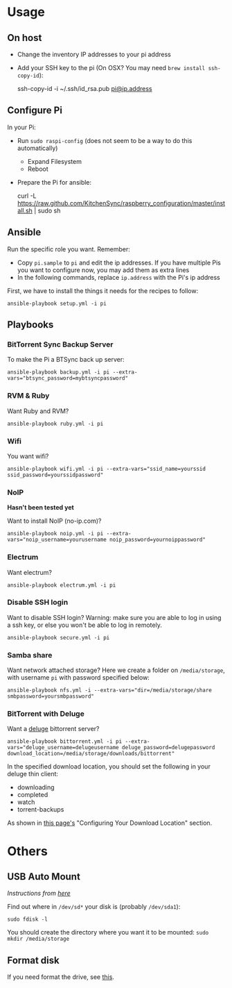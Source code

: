 # Usage

## On host

- Change the inventory IP addresses to your pi address
- Add your SSH key to the pi (On OSX? You may need `brew install ssh-copy-id`):

    ssh-copy-id -i ~/.ssh/id_rsa.pub pi@ip.address

## Configure Pi

In your Pi:

- Run `sudo raspi-config` (does not seem to be a way to do this automatically)
  - Expand Filesystem
  - Reboot
- Prepare the Pi for ansible:

    curl -L https://raw.github.com/KitchenSync/raspberry_configuration/master/install.sh | sudo sh

## Ansible

Run the specific role you want. Remember:

- Copy `pi.sample` to `pi` and edit the ip addresses. If you have multiple Pis you want to configure now, you may add them as extra lines
- In the following commands, replace `ip.address` with the Pi's ip address

First, we have to install the things it needs for the recipes to follow:

    ansible-playbook setup.yml -i pi

## Playbooks

### BitTorrent Sync Backup Server

To make the Pi a BTSync back up server:

    ansible-playbook backup.yml -i pi --extra-vars="btsync_password=mybtsyncpassword"

### RVM & Ruby

Want Ruby and RVM?

    ansible-playbook ruby.yml -i pi

### Wifi

You want wifi?

    ansible-playbook wifi.yml -i pi --extra-vars="ssid_name=yourssid ssid_password=yourssidpassword"

### NoIP

**Hasn't been tested yet**

Want to install NoIP (no-ip.com)?

    ansible-playbook noip.yml -i pi --extra-vars="noip_username=yourusername noip_password=yournoippassword"

### Electrum

Want electrum?

    ansible-playbook electrum.yml -i pi

### Disable SSH login

Want to disable SSH login? Warning: make sure you are able to log in using a ssh key, or else you won't be able to log in remotely.

    ansible-playbook secure.yml -i pi

### Samba share

Want network attached storage? Here we create a folder on `/media/storage`, with username `pi` with password specified below:

    ansible-playbook nfs.yml -i --extra-vars="dir=/media/storage/share smbpassword=yoursmbpassword"

### BitTorrent with Deluge

Want a [deluge](http://deluge-torrent.org) bittorrent server?

    ansible-playbook bittorrent.yml -i pi --extra-vars="deluge_username=delugeusername deluge_password=delugepassword download_location=/media/storage/downloads/bittorrent"

In the specified download location, you should set the following in your deluge thin client:

- downloading
- completed
- watch
- torrent-backups

As shown in [this page's](http://www.howtogeek.com/142044/how-to-turn-a-raspberry-pi-into-an-always-on-bittorrent-box/) "Configuring Your Download Location" section.

# Others

## USB Auto Mount

_Instructions from [here](http://kwilson.me.uk/blog/force-your-raspberry-pi-to-mount-an-external-usb-drive-every-time-it-starts-up/)_

Find out where in `/dev/sd*` your disk is (probably `/dev/sda1`):

    sudo fdisk -l

You should create the directory where you want it to be mounted: `sudo mkdir /media/storage`

## Format disk

If you need format the drive, see [this](http://superuser.com/questions/643765/creating-ext4-partition-from-console).
